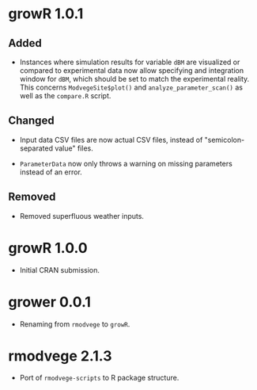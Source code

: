 # growR 1.0.1

## Added

* Instances where simulation results for variable `dBM` are visualized or 
  compared to experimental data now allow specifying and integration window 
  for `dBM`, which should be set to match the experimental reality. This 
  concerns `ModvegeSite$plot()` and `analyze_parameter_scan()` as well as the 
  `compare.R` script.

## Changed

* Input data CSV files are now actual CSV files, instead of 
  "semicolon-separated value" files.

* `ParameterData` now only throws a warning on missing parameters instead of 
  an error.

## Removed

* Removed superfluous weather inputs.

# growR 1.0.0

* Initial CRAN submission.

# grower 0.0.1

* Renaming from `rmodvege` to `growR`.

# rmodvege 2.1.3

* Port of `rmodvege-scripts` to R package structure.
